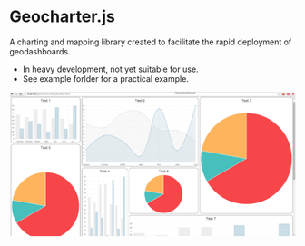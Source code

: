 Geocharter.js
===============

A charting and mapping library created to facilitate the rapid deployment of geodashboards.

* In heavy development, not yet suitable for use.
* See example forlder for a practical example.

![alt tag](https://raw.githubusercontent.com/joshuasouders/geocharter.js/master/screenshot.png)